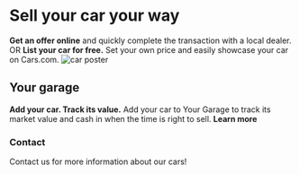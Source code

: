 # Sell your car your way

**Get an offer online** and quickly complete the transaction with a local dealer.
OR
**List your car for free.** Set your own price and easily showcase your car on Cars.com.
![car poster](https://www.cars.com/images/sell/sale-dealer-woman-brand-colors.png)

## Your garage

**Add your car. Track its value.**
Add your car to Your Garage to track its market value and cash in when the time is right to sell. __Learn more__

### Contact

Contact us for more information about our cars!